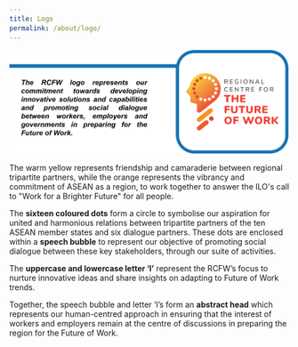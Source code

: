 ```yaml
---
title: Logo
permalink: /about/logo/
---
```

![](/images/rcfw-logo.png)

The warm yellow represents friendship and camaraderie between regional tripartite partners, while the orange represents the vibrancy and commitment of ASEAN as a region, to work together to answer the ILO's call to "Work for a Brighter Future" for all people. 

The **sixteen coloured dots** form a circle to symbolise our aspiration for united and harmonious relations between tripartite partners of the ten ASEAN member states and six dialogue partners. These dots are enclosed within a **speech bubble** to represent our objective of promoting social dialogue between these key stakeholders, through our suite of activities.

The **uppercase and lowercase letter ‘I’** represent the RCFW’s focus to nurture innovative ideas and share insights on adapting to Future of Work trends. 

Together, the speech bubble and letter ‘I’s form an **abstract head** which represents our human-centred approach in ensuring that the interest of workers and employers remain at the centre of discussions in preparing the region for the Future of Work.